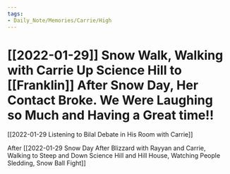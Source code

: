 ```yaml
---
tags:
- Daily_Note/Memories/Carrie/High
---
```


# [[2022-01-29]] Snow Walk, Walking with Carrie Up Science Hill to [[Franklin]] After Snow Day, Her Contact Broke. We Were Laughing so Much and Having a Great time!!



[[2022-01-29 Listening to Bilal Debate in His Room with Carrie]]

After [[2022-01-29 Snow Day After Blizzard with Rayyan and Carrie, Walking to Steep and Down Science Hill and Hill House, Watching People Sledding, Snow Ball Fight]]
